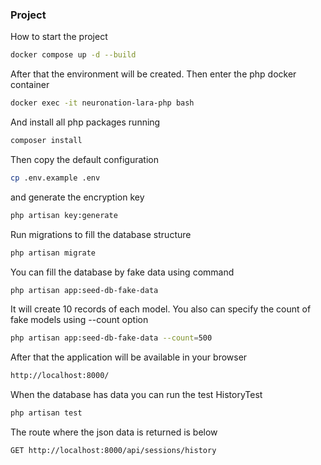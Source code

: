 ### Project 

How to start the project
```sh
docker compose up -d --build
```
After that the environment will be created.
Then enter the php docker container
```sh
docker exec -it neuronation-lara-php bash
```
And install all php packages running
```sh
composer install
```
Then copy the default configuration
```sh
cp .env.example .env
```
and generate the encryption key
```sh
php artisan key:generate
```
Run migrations to fill the database structure
```sh
php artisan migrate
```
You can fill the database by fake data using command
```sh
php artisan app:seed-db-fake-data
```
It will create 10 records of each model. You also can specify the count of fake models using --count option
```sh
php artisan app:seed-db-fake-data --count=500
```
After that the application will be available in your browser
```sh
http://localhost:8000/
```
When the database has data you can run the test HistoryTest
```sh
php artisan test
```
The route where the json data is returned is below
```sh
GET http://localhost:8000/api/sessions/history
```